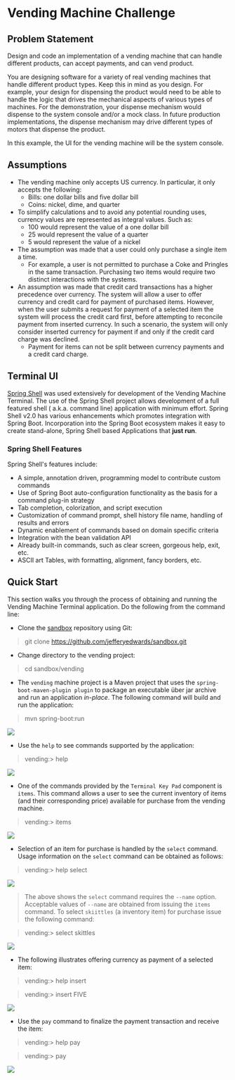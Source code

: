 # Vending Machine Challenge

## Problem Statement

Design and code an implementation of a vending machine that can handle different products, can accept payments, and can vend product.

You are designing software for a variety of real vending machines that handle different product types. Keep this in mind as you design.
For example, your design for dispensing the product would need to be able to handle the logic that drives the mechanical aspects of
various types of machines. For the demonstration, your dispense mechanism would dispense to the system console and/or a mock class.
In future production implementations, the dispense mechanism may drive different types of motors that dispense the product.  

In this example, the UI for the vending machine will be the system console.

## Assumptions

- The vending machine only accepts US currency.  In particular, it only accepts the following:
    - Bills: one dollar bills and five dollar bill
    - Coins: nickel, dime, and quarter
- To simplify calculations and to avoid any potential rounding uses, currency values are represented as integral values. Such as:
    - 100 would represent the value of a one dollar bill
    - 25 would represent the value of a quarter
    - 5 would represent the value of a nickel
- The assumption was made that a user could only purchase a single item a time.
    - For example, a user is not permitted to purchase a Coke and Pringles in the same transaction.  Purchasing two items would require two 
    distinct interactions with the systems.
- An assumption was made that credit card transactions has a higher precedence over currency.  The system will allow a user to offer currency
and credit card for payment of purchased items.  However, when the user submits a request for payment of a selected item the system will 
process the credit card first, before attempting to reconcile payment from inserted currency.  In such a scenario, the system will only consider 
inserted currency for payment if and only if the credit card charge was declined.
    - Payment for items can not be split between currency payments and a credit card charge.

## Terminal UI
[Spring Shell](https://projects.spring.io/spring-shell/) was used extensively for development of the Vending Machine Terminal.  The use of the 
Spring Shell project allows development of a full featured shell ( a.k.a. command line) application with minimum effort. Spring Shell v2.0 
has various enhancements which promotes integration with Spring Boot. Incorporation into the Spring Boot ecosystem makes it easy to create stand-alone, 
Spring Shell based Applications that <b>just run</b>. 

### Spring Shell Features

Spring Shell's features include:

- A simple, annotation driven, programming model to contribute custom commands
- Use of Spring Boot auto-configuration functionality as the basis for a command plug-in strategy
- Tab completion, colorization, and script execution
- Customization of command prompt, shell history file name, handling of results and errors
- Dynamic enablement of commands based on domain specific criteria
- Integration with the bean validation API
- Already built-in commands, such as clear screen, gorgeous help, exit, etc.
- ASCII art Tables, with formatting, alignment, fancy borders, etc.

## Quick Start
This section walks you through the process of obtaining and running the Vending Machine Terminal application.  Do the following from the command line:

- Clone the [sandbox](https://github.com/jefferyedwards/sandbox.git) repository using Git:

> git clone https://github.com/jefferyedwards/sandbox.git

- Change directory to the vending project:

> cd sandbox/vending

- The `vending` machine project is a Maven project that uses the `spring-boot-maven-plugin plugin` to package an executable über jar archive and run an 
application _in-place_.  The following command will build and run the application:

> mvn spring-boot:run

![](images/spring-boot-run.png)

- Use the `help` to see commands supported by the application:

> vending:> help

![](images/help.png)

- One of the commands provided by the `Terminal Key Pad` component is `items`.  This command allows a user to see the current inventory of items (and their
corresponding price) available for purchase from the vending machine.

> vending:> items

![](images/items.png)

- Selection of an item for purchase is handled by the `select` command.  Usage information on the `select` command can be obtained as follows:

> vending:> help select 

![](images/help-select.png)

> The above shows the `select` command requires the `--name` option.  Acceptable values of `--name` are obtained from issuing the `items` command.  To select 
`skiittles` (a inventory item) for purchase issue the following command:
 
> vending:> select skittles

![](images/select-skittles.png)

- The following illustrates offering currency as payment of a selected item:

> vending:> help insert

> vending:> insert FIVE

![](images/insert-five.png)

- Use the `pay` command to finalize the payment transaction and receive the item:

> vending:> help pay

> vending:> pay

![](images/pay.png)
